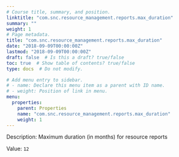 ```yaml
---
# Course title, summary, and position.
linktitle: "com.snc.resource_management.reports.max_duration"
summary: ""
weight: 1
# Page metadata.
title: "com.snc.resource_management.reports.max_duration"
date: "2018-09-09T00:00:00Z"
lastmod: "2018-09-09T00:00:00Z"
draft: false  # Is this a draft? true/false
toc: true  # Show table of contents? true/false
type: docs  # Do not modify.

# Add menu entry to sidebar.
# - name: Declare this menu item as a parent with ID name.
# - weight: Position of link in menu.
menu:
  properties:
    parent: Properties
    name: "com.snc.resource_management.reports.max_duration"
    weight: 1
---
```


Description: Maximum duration (in months) for resource reports


Value: `12`